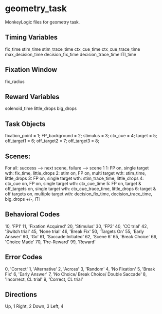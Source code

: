 # geometry_task
MonkeyLogic files for geometry task.

## Timing Variables
fix_time
stim_time
stim_trace_time
ctx_cue_time
ctx_cue_trace_time
max_decision_time
decision_fix_time
decision_trace_time
ITI_time

## Fixation Window
fix_radius

## Reward Variables
solenoid_time
little_drops
big_drops

## Task Objects
fixation_point = 1;
FP_background = 2;
stimulus = 3;
ctx_cue = 4;
target = 5;
off_target1 = 6;
off_target2 = 7;
off_target3 = 8;

## Scenes:
For all: success --> next scene, failure --> scene 1
1: FP on, single target wth: fix_time, little_drops
2: stim on, FP on, multi target wth: stim_time, little_drops
3: FP on, single target wth: stim_trace_time, little_drops
4: ctx_cue on, FP on, single target wth: ctx_cue_time
5: FP on, target & off_targets on, single target wth: ctx_cue_trace_time, little_drops
6: target & off targets on, multiple target wth: decision_fix_time, decision_trace_time, big_drops +/-, ITI

## Behavioral Codes
10, 'FP1'
11, 'Fixation Acquired'
20, 'Stimulus'
30, 'FP2'
40, 'CC trial'
42, 'Switch trial'
45, 'None trial'
46, 'Break Fix'
50, 'Targets On'
55, 'Early Answer'
60, 'Go'
61, 'Saccade Initiated'
62, 'Scene 6'
65, 'Break Choice'
66, 'Choice Made'
70, 'Pre-Reward'
99, 'Reward'

## Error Codes
0, 'Correct'
1, 'Alternative'
2, 'Across'
3, 'Random'
4, 'No Fixation'
5, 'Break Fix'
6, 'Early Answer'
7, 'No Choice/ Break Choice/ Double Saccade'
8, 'Incorrect, CL trial'
9, 'Correct, CL trial'

## Directions
Up, 1
Right, 2
Down, 3
Left, 4
